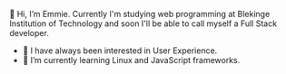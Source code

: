 👋 Hi, I’m Emmie. Currently I'm studying web programming at Blekinge Institution of Technology and soon I'll be able to call myself a Full Stack developer.
- 👀 I have always been interested in User Experience.
- 🌱 I’m currently learning Linux and JavaScript frameworks.

